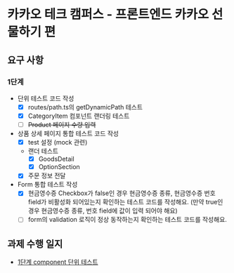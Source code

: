 # 카카오 테크 캠퍼스 - 프론트엔드 카카오 선물하기 편

## 요구 사항

### 1단계

- 단위 테스트 코드 작성
  - [x] routes/path.ts의 getDynamicPath 테스트
  - [x] CategoryItem 컴포넌트 랜더링 테스트
  - [ ] ~~Product 페이지 수량 입력~~
- 상품 상세 페이지 통합 테스트 코드 작성
  - [x] test 설정 (mock 관련)
  - 랜더 테스트
    - [x] GoodsDetail
    - [x] OptionSection
  - [x] 주문 정보 전달
- Form 통합 테스트 작성
  - [x] 현금영수증 Checkbox가 false인 경우 현금영수증 종류, 현금영수증 번호 field가 비활성화 되어있는지 확인하는 테스트 코드를 작성해요. (만약 true인 경우 현금영수증 종류, 번호 field에 값이 입력 되어야 해요)
  - [ ] form의 validation 로직이 정상 동작하는지 확인하는 테스트 코드를 작성해요.

## 과제 수행 일지

- [1단계 component 단위 테스트](https://www.notion.so/Day-23-843b0831ee1047bdb5de976f0af9ee54?pvs=4#e1dd4544de544b4b80c15b32dd90702d)
